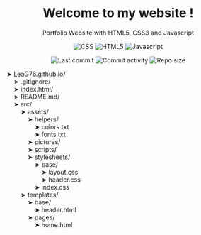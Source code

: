 <p align="center">
  <h1 align="center">Welcome to my website !</h2>
  <p align="center">Portfolio Website with HTML5, CSS3 and Javascript</p>
</p>

<p align="center">
  <img alt="CSS" src="https://img.shields.io/badge/-CSS-0068BA?style=flat&logo=css3&logoColor=white" />
  <img alt="HTML5" src="https://img.shields.io/badge/-HTML5-DD4D25?style=flat&logo=html5&logoColor=white" />
  <img alt="Javascript" src="https://img.shields.io/badge/-Javascript-EFD81D?style=flat&logo=javascript&logoColor=white" />
</p>

<p align="center">
  <img alt="Last commit" src="https://img.shields.io/github/last-commit/leag76/leag76?color=%23B5CDA3&logo=github&logoColor=white" />
  <img alt="Commit activity" src="https://img.shields.io/github/commit-activity/m/leag76/leag76?color=%23A76844&logo=github&logoColor=white" />
  <img alt="Repo size" src="https://img.shields.io/github/repo-size/leag76/leag76?color=%23C1AC95&logo=github&logoColor=white" />
</p>

<p>
➤ LeaG76.github.io/<br>
  &nbsp;&nbsp;&nbsp;&nbsp;➤ .gitignore/<br>
  &nbsp;&nbsp;&nbsp;&nbsp;➤ index.html/<br>
  &nbsp;&nbsp;&nbsp;&nbsp;➤ README.md/<br>
  &nbsp;&nbsp;&nbsp;&nbsp;➤ src/<br>
    &nbsp;&nbsp;&nbsp;&nbsp;&nbsp;&nbsp;&nbsp;&nbsp;➤ assets/<br>
      &nbsp;&nbsp;&nbsp;&nbsp;&nbsp;&nbsp;&nbsp;&nbsp;&nbsp;&nbsp;&nbsp;&nbsp;➤ helpers/<br>
        &nbsp;&nbsp;&nbsp;&nbsp;&nbsp;&nbsp;&nbsp;&nbsp;&nbsp;&nbsp;&nbsp;&nbsp;&nbsp;&nbsp;&nbsp;&nbsp;➤ colors.txt<br>
        &nbsp;&nbsp;&nbsp;&nbsp;&nbsp;&nbsp;&nbsp;&nbsp;&nbsp;&nbsp;&nbsp;&nbsp;&nbsp;&nbsp;&nbsp;&nbsp;➤ fonts.txt<br>
      &nbsp;&nbsp;&nbsp;&nbsp;&nbsp;&nbsp;&nbsp;&nbsp;&nbsp;&nbsp;&nbsp;&nbsp;➤ pictures/<br>
      &nbsp;&nbsp;&nbsp;&nbsp;&nbsp;&nbsp;&nbsp;&nbsp;&nbsp;&nbsp;&nbsp;&nbsp;➤ scripts/<br>
      &nbsp;&nbsp;&nbsp;&nbsp;&nbsp;&nbsp;&nbsp;&nbsp;&nbsp;&nbsp;&nbsp;&nbsp;➤ stylesheets/<br>
        &nbsp;&nbsp;&nbsp;&nbsp;&nbsp;&nbsp;&nbsp;&nbsp;&nbsp;&nbsp;&nbsp;&nbsp;&nbsp;&nbsp;&nbsp;&nbsp;➤ base/<br>
          &nbsp;&nbsp;&nbsp;&nbsp;&nbsp;&nbsp;&nbsp;&nbsp;&nbsp;&nbsp;&nbsp;&nbsp;&nbsp;&nbsp;&nbsp;&nbsp;&nbsp;&nbsp;&nbsp;&nbsp;➤ layout.css<br>
          &nbsp;&nbsp;&nbsp;&nbsp;&nbsp;&nbsp;&nbsp;&nbsp;&nbsp;&nbsp;&nbsp;&nbsp;&nbsp;&nbsp;&nbsp;&nbsp;&nbsp;&nbsp;&nbsp;&nbsp;➤ header.css<br>
        &nbsp;&nbsp;&nbsp;&nbsp;&nbsp;&nbsp;&nbsp;&nbsp;&nbsp;&nbsp;&nbsp;&nbsp;&nbsp;&nbsp;&nbsp;&nbsp;➤ index.css<br>
    &nbsp;&nbsp;&nbsp;&nbsp;&nbsp;&nbsp;&nbsp;&nbsp;➤ templates/<br>
      &nbsp;&nbsp;&nbsp;&nbsp;&nbsp;&nbsp;&nbsp;&nbsp;&nbsp;&nbsp;&nbsp;&nbsp;➤ base/<br>
        &nbsp;&nbsp;&nbsp;&nbsp;&nbsp;&nbsp;&nbsp;&nbsp;&nbsp;&nbsp;&nbsp;&nbsp;&nbsp;&nbsp;&nbsp;&nbsp;➤ header.html<br>
      &nbsp;&nbsp;&nbsp;&nbsp;&nbsp;&nbsp;&nbsp;&nbsp;&nbsp;&nbsp;&nbsp;&nbsp;➤ pages/<br>
        &nbsp;&nbsp;&nbsp;&nbsp;&nbsp;&nbsp;&nbsp;&nbsp;&nbsp;&nbsp;&nbsp;&nbsp;&nbsp;&nbsp;&nbsp;&nbsp;➤ home.html<br>
</p>
